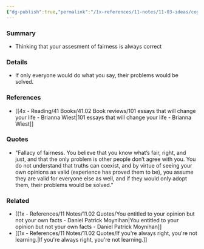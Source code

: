 ```yaml
---
{"dg-publish":true,"permalink":"/1x-references/11-notes/11-03-ideas/cognitive-bias-fallacy-of-fairness/","title":"Cognitive bias -"}
---
```



### Summary
- Thinking that your assesment of fairness is always correct

### Details
- If only everyone would do what you say, their problems would be solved.

### References
- [[4x - Reading/41 Books/41.02 Book reviews/101 essays that will change your life - Brianna Wiest\|101 essays that will change your life - Brianna Wiest]]

### Quotes
- "Fallacy of fairness. You believe that you know what’s fair, right, and just, and that the only problem is other people don’t agree with you. You do not understand that truths can coexist, and by virtue of seeing your own opinions as valid (experience has proved them to be), you assume they are valid for everyone else as well, and if they would only adopt them, their problems would be solved."

### Related
- [[1x - References/11 Notes/11.02 Quotes/You entitled to your opinion but not your own facts - Daniel Patrick Moynihan\|You entitled to your opinion but not your own facts - Daniel Patrick Moynihan]]
- [[1x - References/11 Notes/11.02 Quotes/If you're always right, you're not learning.\|If you're always right, you're not learning.]]